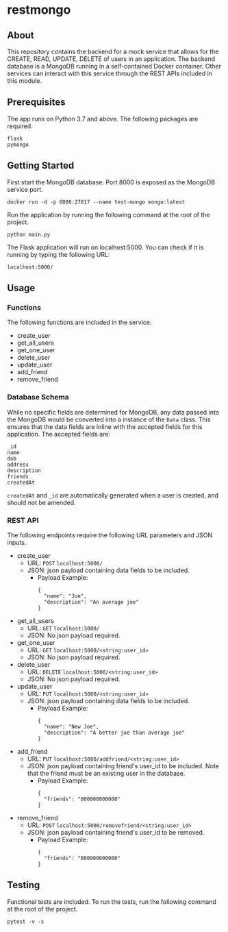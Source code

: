 # restmongo
## About
This repository contains the backend for a mock service that allows for the CREATE, READ, UPDATE, DELETE of users in an application. The backend database is a MongoDB running in a self-contained Docker container. Other services can interact with this service through the REST APIs included in this module.

## Prerequisites
The app runs on Python 3.7 and above. The following packages are required.
```
flask
pymongo
```

## Getting Started
First start the MongoDB database. Port 8000 is exposed as the MongoDB service port.
```
docker run -d -p 8000:27017 --name test-mongo mongo:latest
```

Run the application by running the following command at the root of the project.
```
python main.py
```
The Flask application will run on localhost:5000. You can check if it is running by typing the following URL:
```
localhost:5000/
```

## Usage
### Functions
The following functions are included in the service.
- create_user
- get_all_users
- get_one_user
- delete_user
- update_user
- add_friend
- remove_friend

### Database Schema
While no specific fields are determined for MongoDB, any data passed into the MongoDB would be converted into a instance of the `Data` class. This ensures that the data fields are inline with the accepted fields for this application. The accepted fields are:
```
_id 
name
dob 
address
description
friends
createdAt
```
`createdAt` and `_id` are automatically generated when a user is created, and should not be amended.

### REST API
The following endpoints require the following URL parameters and JSON inputs.
- create_user
  - URL: `POST` `localhost:5000/`
  - JSON: json payload containing data fields to be included.
    - Payload Example:
      ```
      {
        "name": "Joe",
        "description": "An average joe"
      }
      ```
- get_all_users
  - URL: `GET` `localhost:5000/`
  - JSON: No json payload required.
- get_one_user
  - URL: `GET` `localhost:5000/<string:user_id>`
  - JSON: No json payload required.
- delete_user
  - URL: `DELETE` `localhost:5000/<string:user_id>`
  - JSON: No json payload required.
- update_user
  - URL: `PUT` `localhost:5000/<string:user_id>`
  - JSON: json payload containing data fields to be included.
    - Payload Example:
      ```
      {
        "name": "New Joe",
        "description": "A better joe than average joe"
      }
      ```
- add_friend
  - URL: `PUT` `localhost:5000/addfriend/<string:user_id>`
  - JSON: json payload containing friend's user_id to be included. Note that the friend must be an existing user in the database.
    - Payload Example:
      ```
      {
        "friends": "000000000000"
      }
      ```
- remove_friend
  - URL: `POST` `localhost:5000/removefriend/<string:user_id>`
  - JSON: json payload containing friend's user_id to be removed.
    - Payload Example:
      ```
      {
        "friends": "000000000000"
      }
      ```
## Testing
Functional tests are included. To run the tests, run the following command at the root of the project.
```
pytest -v -s
```
